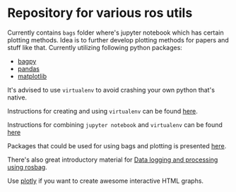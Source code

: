 # Repository for various ros utils 

Currently contains `bags` folder where's jupyter notebook which has certain plotting methods. 
Idea is to further develop plotting methods for papers and stuff like that. Currently utilizing
following python packages: 
 * [bagpy](https://jmscslgroup.github.io/bagpy/installation.html) 
 * [pandas](https://pandas.pydata.org/) 
 * [matplotlib](https://matplotlib.org/) 


It's advised to use `virtualenv` to avoid crashing your own python that's native. 

Instructions for creating and using `virtualenv` can be found [here](https://uoa-eresearch.github.io/eresearch-cookbook/recipe/2014/11/26/python-virtual-env/). 

Instructions for combining `jupyter notebook` and `virtualenv` can be found [here](https://janakiev.com/blog/jupyter-virtual-envs/) 

Packages that could be used for using bags and plotting is presented [here](https://github.com/sikang/bag_plot). 

There's also great introductory material for [Data logging and processing using rosbag](https://www.fer.unizg.hr/_download/repository/lec08-rosbag-ipython.pdf). 
 
Use [plotly](https://dash.plotly.com/) if you want to create awesome interactive HTML graphs. 



